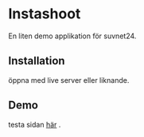 # Instashoot
En liten demo applikation för suvnet24.

## Installation
öppna med live server eller liknande.

## Demo
testa sidan [ här](https://www.google.se) .
